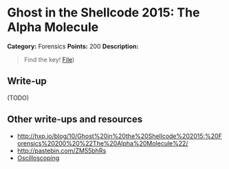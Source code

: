 # Ghost in the Shellcode 2015: The Alpha Molecule

**Category:** Forensics
**Points:** 200
**Description:**

> Find the key! [File](https://2015.ghostintheshellcode.com/alpha_molecule-d2c7516d19609eaccbffc57b2ff0a9ae93d06b53b8140529ee2edb8a60e08520))

## Write-up

(TODO)

## Other write-ups and resources

* <http://hxp.io/blog/10/Ghost%20in%20the%20Shellcode%202015:%20Forensics%20200%20%22The%20Alpha%20Molecule%22/>
* <http://pastebin.com/ZM55bhRs>
* [Oscilloscoping](https://www.youtube.com/watch?v=XM8kYRS-cNk)
